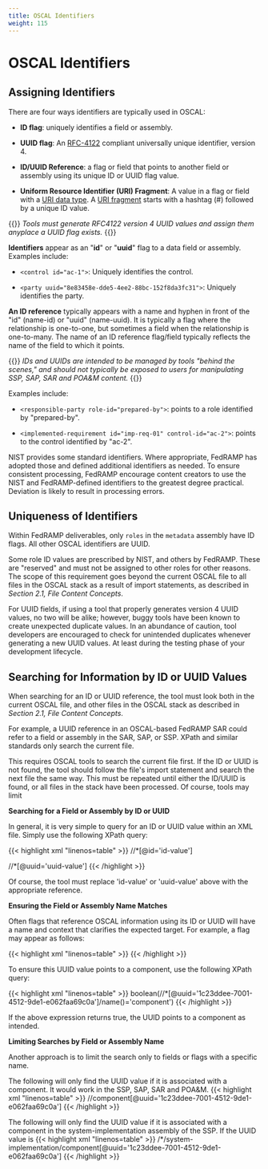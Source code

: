 ```yaml
---
title: OSCAL Identifiers
weight: 115
---
```

# OSCAL Identifiers

## Assigning Identifiers

There are four ways identifiers are typically used in OSCAL:

-   **ID flag**: uniquely identifies a field or assembly.

-   **UUID flag**: An [RFC-4122](https://tools.ietf.org/html/rfc4122)
    compliant universally unique identifier, version 4.

-   **ID/UUID Reference**: a flag or field that points to another field
    or assembly using its unique ID or UUID flag value.

-   **Uniform Resource Identifier (URI) Fragment**: A value in a flag or
    field with a [URI data
    type](https://pages.nist.gov/OSCAL/documentation/schema/datatypes/#uri).
    A [URI fragment](https://tools.ietf.org/html/rfc3986#section-3.5)
    starts with a hashtag (#) followed by a unique ID value.

{{<callout>}}
 _Tools must generate RFC4122 version 4 UUID values and assign them anyplace a UUID flag exists._
 {{</callout>}}

**Identifiers** appear as an "**id**" or "**uuid**" flag to a data
field or assembly. Examples include:

-   `<control id="ac-1">`: Uniquely identifies the control.

-   `<party uuid="8e83458e-dde5-4ee2-88bc-152f8da3fc31">`:
    Uniquely identifies the party.

**An ID reference** typically appears with a name and hyphen in front of
the "id" (name-id) or "uuid" (name-uuid). It is typically a flag where
the relationship is one-to-one, but sometimes a field when the
relationship is one-to-many. The name of an ID reference flag/field
typically reflects the name of the field to which it points.

{{<callout>}}
_IDs and UUIDs are intended to be managed by tools "behind the scenes," and should not typically be exposed to users for manipulating SSP, SAP, SAR and POA&M content._
{{</callout>}}

Examples include:

-   `<responsible-party role-id="prepared-by">`: points to a role
    identified by "prepared-by".

-   `<implemented-requirement id="imp-req-01" control-id="ac-2">`: points to the control identified by
    "ac-2".

NIST provides some standard identifiers. Where appropriate, FedRAMP has
adopted those and defined additional identifiers as needed. To ensure
consistent processing, FedRAMP encourage content creators to use the
NIST and FedRAMP-defined identifiers to the greatest degree practical.
Deviation is likely to result in processing errors.

## Uniqueness of Identifiers

Within FedRAMP deliverables, only `roles` in the `metadata` assembly have ID
flags. All other OSCAL identifiers are UUID.

Some role ID values are prescribed by NIST, and others by FedRAMP. These
are "reserved" and must not be assigned to other roles for other
reasons. The scope of this requirement goes beyond the current OSCAL
file to all files in the OSCAL stack as a result of import statements,
as described in *Section 2.1, File Content Concepts*.

For UUID fields, if using a tool that properly generates version 4 UUID
values, no two will be alike; however, buggy tools have been known to
create unexpected duplicate values. In an abundance of caution, tool
developers are encouraged to check for unintended duplicates whenever
generating a new UUID values. At least during the testing phase of your
development lifecycle.

## Searching for Information by ID or UUID Values

When searching for an ID or UUID reference, the tool must look both in
the current OSCAL file, and other files in the OSCAL stack as described
in *Section 2.1, File Content Concepts*.

For example, a UUID reference in an OSCAL-based FedRAMP SAR could refer
to a field or assembly in the SAR, SAP, or SSP. XPath and similar
standards only search the current file.

This requires OSCAL tools to search the current file first. If the ID or
UUID is not found, the tool should follow the file's import statement
and search the next file the same way. This must be repeated until
either the ID/UUID is found, or all files in the stack have been
processed. Of course, tools may limit

**Searching for a Field or Assembly by ID or UUID**

In general, it is very simple to query for an ID or UUID value within an
XML file. Simply use the following XPath query:

{{< highlight xml "linenos=table" >}}
//*[@id='id-value']

<!-- OR  -->

//*[@uuid='uuid-value']
{{< /highlight >}}

Of course, the tool must replace 'id-value' or 'uuid-value' above
with the appropriate reference.

**Ensuring the Field or Assembly Name Matches**

Often flags that reference OSCAL information using its ID or UUID will
have a name and context that clarifies the expected target. For example,
a flag may appear as follows:

{{< highlight xml "linenos=table" >}}
<field-name component-uuid='1c23ddee-7001-4512-9de1-e062faa69c0a' />
{{< /highlight >}}

To ensure this UUID value points to a component, use the following XPath
query: 

{{< highlight xml "linenos=table" >}}
boolean(//*[@uuid='1c23ddee-7001-4512-9de1-e062faa69c0a']/name()='component')
{{< /highlight >}}

If the above expression returns true, the UUID points to a component as
intended.

**Limiting Searches by Field or Assembly Name**

Another approach is to limit the search only to fields or flags with a
specific name.

The following will only find the UUID value if it is associated with a
component. It would work in the SSP, SAP, SAR and POA&M.
{{< highlight xml "linenos=table" >}}
//component[@uuid='1c23ddee-7001-4512-9de1-e062faa69c0a']
{{< /highlight >}}

The following will only find the UUID value if it is associated with a
component in the system-implementation assembly of the SSP. If the UUID
value is
{{< highlight xml "linenos=table" >}}
/*/system-implementation/component[@uuid='1c23ddee-7001-4512-9de1-e062faa69c0a']
{{< /highlight >}}

